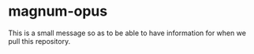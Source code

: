 # magnum-opus

This is a small message so as to be able to have information for when we pull this repository.    
